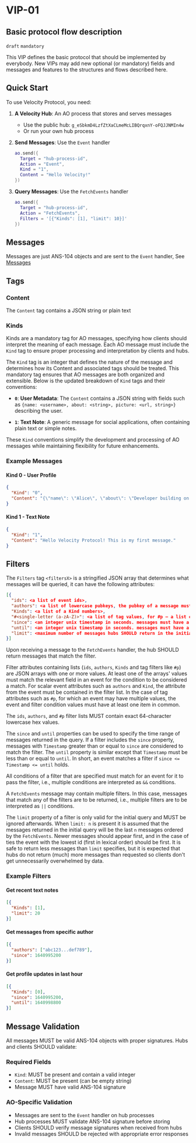 VIP-01
======

Basic protocol flow description
-------------------------------

`draft` `mandatory`

This VIP defines the basic protocol that should be implemented by everybody. New VIPs may add new optional (or mandatory) fields and messages and features to the structures and flows described here.

## Quick Start

To use Velocity Protocol, you need:

1. **A Velocity Hub**: An AO process that stores and serves messages
   - Use the public hub: `g_eSbkmD4LzfZtXaCLmeMcLIBQrqxnY-oFQJJNMIn4w`
   - Or run your own hub process

2. **Send Messages**: Use the `Event` handler
   ```lua
   ao.send({
     Target = "hub-process-id", 
     Action = "Event",
     Kind = "1",
     Content = "Hello Velocity!"
   })
   ```

3. **Query Messages**: Use the `FetchEvents` handler
   ```lua
   ao.send({
     Target = "hub-process-id",
     Action = "FetchEvents", 
     Filters = '[{"Kinds": [1], "limit": 10}]'
   })
   ```

## Messages
Messages are just ANS-104 objects and are sent to the `Event` handler, See [Messages](https://cookbook_ao.g8way.io/concepts/messages.html)

## Tags

### Content

The `Content` tag contains a JSON string or plain text

### Kinds

Kinds are a mandatory tag for AO messages, specifying how clients should interpret the meaning of each message. Each AO message must include the `Kind` tag to ensure proper processing and interpretation by clients and hubs.

The `Kind` tag is an integer that defines the nature of the message and determines how its Content and associated tags should be treated. This mandatory tag ensures that AO messages are both organized and extensible. Below is the updated breakdown of `Kind` tags and their conventions:

- **`0`**: **User Metadata**: The `Content` contains a JSON string with fields such as `{name: <username>, about: <string>, picture: <url, string>}` describing the user.

- **`1`**: **Text Note**: A generic message for social applications, often containing plain text or simple notes.

These `Kind` conventions simplify the development and processing of AO messages while maintaining flexibility for future enhancements.

### Example Messages

#### Kind 0 - User Profile
```json
{
  "Kind": "0",
  "Content": "{\"name\": \"Alice\", \"about\": \"Developer building on AO\", \"picture\": \"https://example.com/alice.jpg\"}"
}
```

#### Kind 1 - Text Note
```json
{
  "Kind": "1", 
  "Content": "Hello Velocity Protocol! This is my first message."
}
```


## Filters

The `Filters` tag `<filtersX>` is a stringified JSON array that determines what messages will be queried, it can have the following attributes:

```json
[{
  "ids": <a list of event ids>,
  "authors": <a list of lowercase pubkeys, the pubkey of a message must be one of these>,
  "Kinds": <a list of a Kind numbers>,
  "#<single-letter (a-zA-Z)>": <a list of tag values, for #p — a list of pubkeys, etc.>,
  "since": <an integer unix timestamp in seconds. messages must have a Timestamp >= to this to pass>,
  "until": <an integer unix timestamp in seconds. messages must have a Timestamp <= to this to pass>,
  "limit": <maximum number of messages hubs SHOULD return in the initial query>
}]
```

Upon receiving a message to the `FetchEvents` handler, the hub SHOULD return messages that match the filter.

Filter attributes containing lists (`ids`, `authors`, `Kinds` and tag filters like `#p`) are JSON arrays with one or more values. At least one of the arrays' values must match the relevant field in an event for the condition to be considered a match. For scalar event attributes such as `authors` and `Kind`, the attribute from the event must be contained in the filter list. In the case of tag attributes such as `#p`, for which an event may have multiple values, the event and filter condition values must have at least one item in common.

The `ids`, `authors`, and `#p` filter lists MUST contain exact 64-character lowercase hex values.

The `since` and `until` properties can be used to specify the time range of messages returned in the query. If a filter includes the `since` property, messages with `Timestamp` greater than or equal to `since` are considered to match the filter. The `until` property is similar except that `Timestamp` must be less than or equal to `until`. In short, an event matches a filter if `since <= Timestamp <= until` holds.

All conditions of a filter that are specified must match for an event for it to pass the filter, i.e., multiple conditions are interpreted as `&&` conditions.

A `FetchEvents` message may contain multiple filters. In this case, messages that match any of the filters are to be returned, i.e., multiple filters are to be interpreted as `||` conditions.

The `limit` property of a filter is only valid for the initial query and MUST be ignored afterwards. When `limit: n` is present it is assumed that the messages returned in the initial query will be the last `n` messages ordered by the `FetchEvents`. Newer messages should appear first, and in the case of ties the event with the lowest id (first in lexical order) should be first. It is safe to return less messages than `limit` specifies, but it is expected that hubs do not return (much) more messages than requested so clients don't get unnecessarily overwhelmed by data.

### Example Filters

#### Get recent text notes
```json
[{
  "Kinds": [1],
  "limit": 20
}]
```

#### Get messages from specific author
```json
[{
  "authors": ["abc123...def789"],
  "since": 1640995200
}]
```

#### Get profile updates in last hour
```json
[{
  "Kinds": [0],
  "since": 1640995200,
  "until": 1640998800
}]
```

## Message Validation

All messages MUST be valid ANS-104 objects with proper signatures. Hubs and clients SHOULD validate:

### Required Fields
- `Kind`: MUST be present and contain a valid integer
- `Content`: MUST be present (can be empty string)
- Message MUST have valid ANS-104 signature

### AO-Specific Validation
- Messages are sent to the `Event` handler on hub processes
- Hub processes MUST validate ANS-104 signature before storing
- Clients SHOULD verify message signatures when received from hubs
- Invalid messages SHOULD be rejected with appropriate error responses
